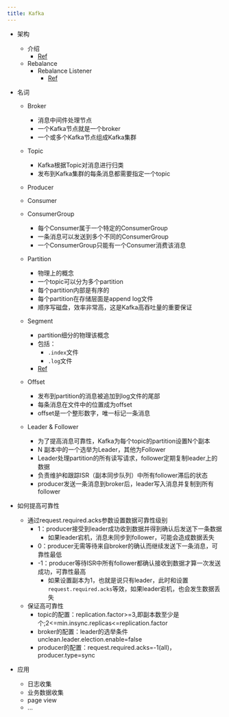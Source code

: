 ```yaml
---
title: Kafka
---
```


- 架构
  - 介绍
    - [Ref](https://blog.csdn.net/lp284558195/article/details/80297208)
  - Rebalance
    - Rebalance Listener
      - [Ref](https://www.learningjournal.guru/courses/kafka/kafka-foundation-training/rebalance-listener/)

- 名词

  - Broker
    - 消息中间件处理节点
    - 一个Kafka节点就是一个broker
    - 一个或多个Kafka节点组成Kafka集群
  - Topic
    - Kafka根据Topic对消息进行归类
    - 发布到Kafka集群的每条消息都需要指定一个topic
  - Producer
  - Consumer
  - ConsumerGroup
    - 每个Consumer属于一个特定的ConsumerGroup
    - 一条消息可以发送到多个不同的ConsumerGroup
    - 一个ConsumerGroup只能有一个Consumer消费该消息
  - Partition
    - 物理上的概念
    - 一个topic可以分为多个partition
    - 每个partition内部是有序的
    - 每个partition在存储层面是append log文件
    - 顺序写磁盘，效率非常高，这是Kafka高吞吐量的重要保证
  - Segment
    - partition细分的物理该概念
    - 包括：
      - `.index`文件
      - `.log`文件
    - [Ref](https://blog.csdn.net/lp284558195/article/details/80297208)

  - Offset
    - 发布到partition的消息被追加到log文件的尾部
    - 每条消息在文件中的位置成为offset
    - offset是一个整形数字，唯一标记一条消息
  - Leader & Follower
    - 为了提高消息可靠性，Kafka为每个topic的partition设置N个副本
    - N 副本中的一个选举为Leader，其他为Follower
    - Leader处理partition的所有读写请求，follower定期复制leader上的数据
    - 负责维护和跟踪ISR（副本同步队列）中所有follower滞后的状态
    - producer发送一条消息到broker后，leader写入消息并复制到所有follower

- 如何提高可靠性

  - 通过request.required.acks参数设置数据可靠性级别
    - 1：producer接受到leader成功收到数据并得到确认后发送下一条数据
      - 如果leader宕机，消息未同步到follower，可能会造成数据丢失
    - 0：producer无需等待来自broker的确认而继续发送下一条消息，可靠性最低
    - -1：producer等待ISR中所有follower都确认接收到数据才算一次发送成功，可靠性最高
      - 如果设置副本为1，也就是说只有leader，此时和设置`request.required.acks`等效，如果leader宕机，也会发生数据丢失
  - 保证高可靠性
    - topic的配置：replication.factor>=3,即副本数至少是个;2<=min.insync.replicas<=replication.factor
    - broker的配置：leader的选举条件unclean.leader.election.enable=false
    - producer的配置：request.required.acks=-1(all)，producer.type=sync

- 应用
  - 日志收集
  - 业务数据收集
  - page view
  - ...